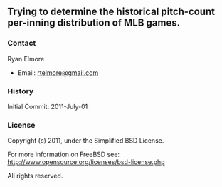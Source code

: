 ## Trying to determine the historical pitch-count per-inning distribution of MLB games.

### Contact

Ryan Elmore

- Email: rtelmore@gmail.com

### History

Initial Commit: 2011-July-01

### License

Copyright (c) 2011, under the Simplified BSD License.

For more information on FreeBSD see: http://www.opensource.org/licenses/bsd-license.php

All rights reserved.
